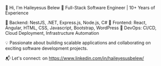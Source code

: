 
👋 Hi, I'm Haileyesus Belew
🚀 Full-Stack Software Engineer | 10+ Years of Experience

🔹 Backend: NestJS, .NET, Express.js, Node.js, C#
🔹 Frontend: React, Angular, HTML, CSS, Javascript, Bootstrap, WordPress
🔹 DevOps: CI/CD, Cloud Deployment, Infrastructure Automation

💡 Passionate about building scalable applications and collaborating on exciting software development projects.

📬 Let's connect: on https://www.linkedin.com/in/haileyesusbelew/
